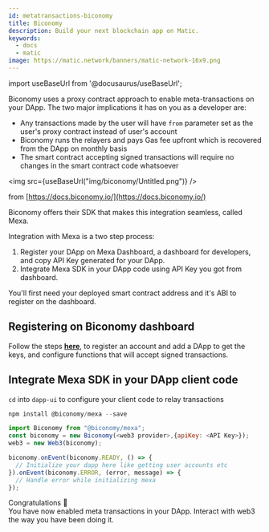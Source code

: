 ```yaml
---
id: metatransactions-biconomy
title: Biconomy
description: Build your next blockchain app on Matic.
keywords:
  - docs
  - matic
image: https://matic.network/banners/matic-network-16x9.png 
---
```

import useBaseUrl from '@docusaurus/useBaseUrl';

Biconomy uses a proxy contract approach to enable meta-transactions on your DApp. The two major implications it has on you as a developer are:

- Any transactions made by the user will have `from` parameter set as the user's proxy contract instead of user's account
- Biconomy runs the relayers and pays Gas fee upfront which is recovered from the DApp on monthly basis
- The smart contract accepting signed transactions will require no changes in the smart contract code whatsoever

<img src={useBaseUrl("img/biconomy/Untitled.png")} />

from [https://docs.biconomy.io/](https://docs.biconomy.io/)

Biconomy offers their SDK that makes this integration seamless, called Mexa.

Integration with Mexa is a two step process:

1. Register your DApp on Mexa Dashboard, a dashboard for developers, and copy API Key generated for your DApp.
2. Integrate Mexa SDK in your DApp code using API Key you got from dashboard.

You'll first need your deployed smart contract address and it's ABI to register on the dashboard.

## Registering on Biconomy dashboard

Follow the steps **[here](https://docs.biconomy.io/biconomy-dashboard)**, to register an account and add a DApp to get the keys, and configure functions that will accept signed transactions.

## Integrate Mexa SDK in your DApp client code

`cd` into `dapp-ui` to configure your client code to relay transactions
```js
npm install @biconomy/mexa --save
```

```js
import Biconomy from "@biconomy/mexa";
const biconomy = new Biconomy(<web3 provider>,{apiKey: <API Key>});
web3 = new Web3(biconomy);
```

```js
biconomy.onEvent(biconomy.READY, () => {
  // Initialize your dapp here like getting user accounts etc
}).onEvent(biconomy.ERROR, (error, message) => {
  // Handle error while initializing mexa
});
```

Congratulations 👏  
You have now enabled meta transactions in your DApp. Interact with web3 the way you have been doing it.